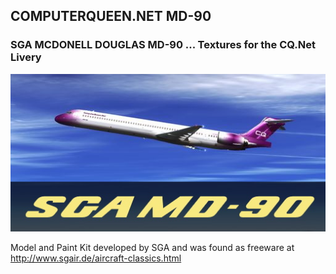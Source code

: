 ## COMPUTERQUEEN.NET MD-90

### SGA MCDONELL DOUGLAS MD-90 ... Textures for the CQ.Net Livery
<img src="https://github.com/dizzyqueen/CQNet_fsx_plane_paints/blob/master/CQ_MD-90/thumbnail.jpg">

Model and Paint Kit developed by SGA and was found as freeware at <a href="http://www.sgair.de/aircraft-classics.html">http://www.sgair.de/aircraft-classics.html</a>
